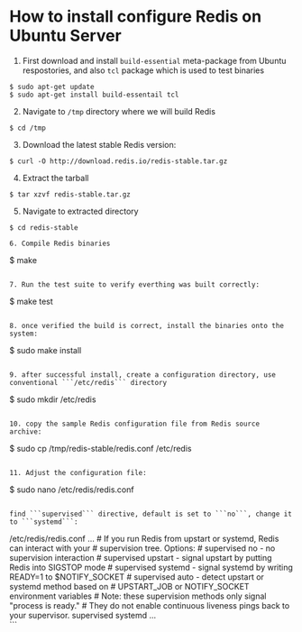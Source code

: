 # How to install configure Redis on Ubuntu Server

1. First download and install ```build-essential``` meta-package from Ubuntu respostories, and also ```tcl``` package which is used to test binaries

  ```
  $ sudo apt-get update
  $ sudo apt-get install build-essentail tcl
  ```
  
2. Navigate to ```/tmp``` directory where we will build Redis

  ```
  $ cd /tmp
  ```
  
3. Download the latest stable Redis version:

  ```
  $ curl -O http://download.redis.io/redis-stable.tar.gz
  ```
  
4. Extract the tarball 

  ```
  $ tar xzvf redis-stable.tar.gz
  ```

5. Navigate to extracted directory

  ```
  $ cd redis-stable
  
6. Compile Redis binaries

  ``` 
  $ make
  ```

7. Run the test suite to verify everthing was built correctly:

  ```
  $ make test
  ```
  
8. once verified the build is correct, install the binaries onto the system:

  ```
  $ sudo make install
  ```
  
9. after successful install, create a configuration directory, use conventional ```/etc/redis``` directory

  ```
  $ sudo mkdir /etc/redis
  ```
  
10. copy the sample Redis configuration file from Redis source archive:

  ```
  $ sudo cp /tmp/redis-stable/redis.conf /etc/redis
  ```
  
11. Adjust the configuration file:

  ``` 
  $ sudo nano /etc/redis/redis.conf
  ```
  
  find ```supervised``` directive, default is set to ```no```, change it to ```systemd```:
  
  ```
  <div>
                         /etc/redis/redis.conf
  ...                          
  # If you run Redis from upstart or systemd, Redis can interact with your
  # supervision tree. Options:
  #   supervised no      - no supervision interaction
  #   supervised upstart - signal upstart by putting Redis into SIGSTOP mode
  #   supervised systemd - signal systemd by writing READY=1 to $NOTIFY_SOCKET
  #   supervised auto    - detect upstart or systemd method based on
  #   UPSTART_JOB or NOTIFY_SOCKET environment variables
  #   Note: these supervision methods only signal "process is ready."
  #   They do not enable continuous liveness pings back to your supervisor.
  supervised systemd
  ...
  </div>
  ```

